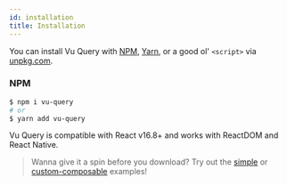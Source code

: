```yaml
---
id: installation
title: Installation
---
```


You can install Vu Query with [NPM](https://npmjs.com),
[Yarn](https://yarnpkg.com), or a good ol' `<script>` via
[unpkg.com](https://unpkg.com).

### NPM

```bash
$ npm i vu-query
# or
$ yarn add vu-query
```

Vu Query is compatible with React v16.8+ and works with ReactDOM and React Native.

> Wanna give it a spin before you download? Try out the [simple](/docs/examples/simple) or [custom-composable](/docs/examples/custom-composable) examples!
